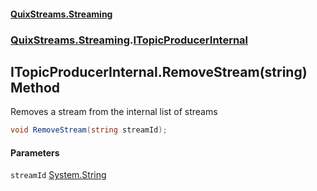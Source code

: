 #### [QuixStreams.Streaming](index.md 'index')
### [QuixStreams.Streaming](QuixStreams.Streaming.md 'QuixStreams.Streaming').[ITopicProducerInternal](ITopicProducerInternal.md 'QuixStreams.Streaming.ITopicProducerInternal')

## ITopicProducerInternal.RemoveStream(string) Method

Removes a stream from the internal list of streams

```csharp
void RemoveStream(string streamId);
```
#### Parameters

<a name='QuixStreams.Streaming.ITopicProducerInternal.RemoveStream(string).streamId'></a>

`streamId` [System.String](https://docs.microsoft.com/en-us/dotnet/api/System.String 'System.String')